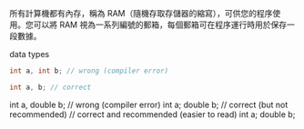 所有計算機都有內存，稱為 RAM（隨機存取存儲器的縮寫），可供您的程序使用。您可以將 RAM 視為一系列編號的郵箱，每個郵箱可在程序運行時用於保存一段數據。


data types
```cpp
int a, int b; // wrong (compiler error)

int a, b; // correct
```

int a, double b; // wrong (compiler error)
int a; double b; // correct (but not recommended)
// correct and recommended (easier to read)
int a;
double b;